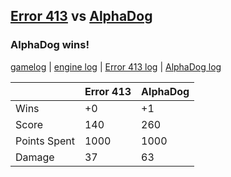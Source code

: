## [Error 413](<../../Error 413/README.md>) vs [AlphaDog](<../../AlphaDog/README.md>)
### AlphaDog wins!

[gamelog](<gamelog.json>) | [engine log](<engine>) | [Error 413 log](<Error 413>) | [AlphaDog log](<AlphaDog>)

|              | Error 413 | AlphaDog |
| ------------ | --------- | -------- |
| Wins         |        +0 |       +1 |
| Score        |       140 |      260 |
| Points Spent |      1000 |     1000 |
| Damage       |        37 |       63 |
